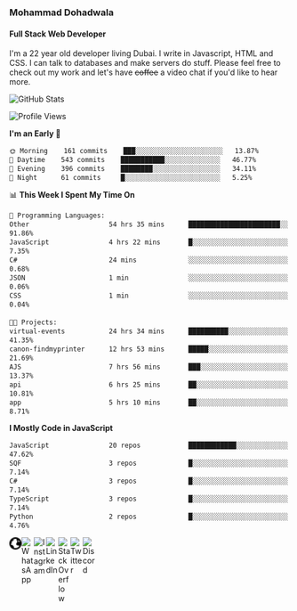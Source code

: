 ### Mohammad Dohadwala

#### Full Stack Web Developer

I'm a 22 year old developer living Dubai. I write in Javascript, HTML and CSS. I can talk to databases and make servers do stuff. Please feel free to check out my work and let's have ~~coffee~~ a video chat if you'd like to hear more.

![GitHub Stats][stats]

<!--START_SECTION:waka-->
![Profile Views](http://img.shields.io/badge/Profile%20Views-0-blue)

**I'm an Early 🐤** 

```text
🌞 Morning    161 commits    ███░░░░░░░░░░░░░░░░░░░░░░   13.87% 
🌆 Daytime    543 commits    ███████████░░░░░░░░░░░░░░   46.77% 
🌃 Evening    396 commits    ████████░░░░░░░░░░░░░░░░░   34.11% 
🌙 Night      61 commits     █░░░░░░░░░░░░░░░░░░░░░░░░   5.25%

```


📊 **This Week I Spent My Time On** 

```text
💬 Programming Languages: 
Other                    54 hrs 35 mins      ███████████████████████░░   91.86% 
JavaScript               4 hrs 22 mins       █░░░░░░░░░░░░░░░░░░░░░░░░   7.35% 
C#                       24 mins             ░░░░░░░░░░░░░░░░░░░░░░░░░   0.68% 
JSON                     1 min               ░░░░░░░░░░░░░░░░░░░░░░░░░   0.06% 
CSS                      1 min               ░░░░░░░░░░░░░░░░░░░░░░░░░   0.04%

🐱‍💻 Projects: 
virtual-events           24 hrs 34 mins      ██████████░░░░░░░░░░░░░░░   41.35% 
canon-findmyprinter      12 hrs 53 mins      █████░░░░░░░░░░░░░░░░░░░░   21.69% 
AJS                      7 hrs 56 mins       ███░░░░░░░░░░░░░░░░░░░░░░   13.37% 
api                      6 hrs 25 mins       ██░░░░░░░░░░░░░░░░░░░░░░░   10.81% 
app                      5 hrs 10 mins       ██░░░░░░░░░░░░░░░░░░░░░░░   8.71%

```

**I Mostly Code in JavaScript** 

```text
JavaScript               20 repos            ████████████░░░░░░░░░░░░░   47.62% 
SQF                      3 repos             █░░░░░░░░░░░░░░░░░░░░░░░░   7.14% 
C#                       3 repos             █░░░░░░░░░░░░░░░░░░░░░░░░   7.14% 
TypeScript               3 repos             █░░░░░░░░░░░░░░░░░░░░░░░░   7.14% 
Python                   2 repos             █░░░░░░░░░░░░░░░░░░░░░░░░   4.76%

```



<!--END_SECTION:waka-->

[<img align="left" alt="dohad.dev" width="22px" src="https://raw.githubusercontent.com/iconic/open-iconic/master/svg/globe.svg" />][website]
[<img align="left" alt="WhatsApp" width="22px" src="https://cdn.jsdelivr.net/npm/simple-icons@v3/icons/whatsapp.svg" />][whatsapp]
[<img align="left" alt="Instagram" width="22px" src="https://cdn.jsdelivr.net/npm/simple-icons@v3/icons/instagram.svg" />][instagram]
[<img align="left" alt="LinkedIn" width="22px" src="https://cdn.jsdelivr.net/npm/simple-icons@v3/icons/linkedin.svg" />][linkedin]
[<img align="left" alt="Stack Overflow" width="22px" src="https://cdn.jsdelivr.net/npm/simple-icons@v3/icons/stackoverflow.svg" />][stackoverflow]
[<img align="left" alt="Twitter" width="22px" src="https://cdn.jsdelivr.net/npm/simple-icons@v3/icons/twitter.svg" />][twitter]
[<img align="left" alt="Discord" width="22px" src="https://cdn.jsdelivr.net/npm/simple-icons@v3/icons/discord.svg" />][discord]

[website]: https://dohad.dev
[whatsapp]: https://wa.me/971552328372
[instagram]: https://www.instagram.com/mohammad.dohad
[linkedin]: https://www.linkedin.com/in/mohammaddohad
[stackoverflow]: https://stackoverflow.com/users/5008677
[twitter]: https://twitter.com/mohammaddohad
[discord]: https://discord.gg/fap7gWy
[stats]: https://github-readme-stats.vercel.app/api?username=Gr8z&show_icons=true&count_private=true&hide_title=true&hide_rank=true
